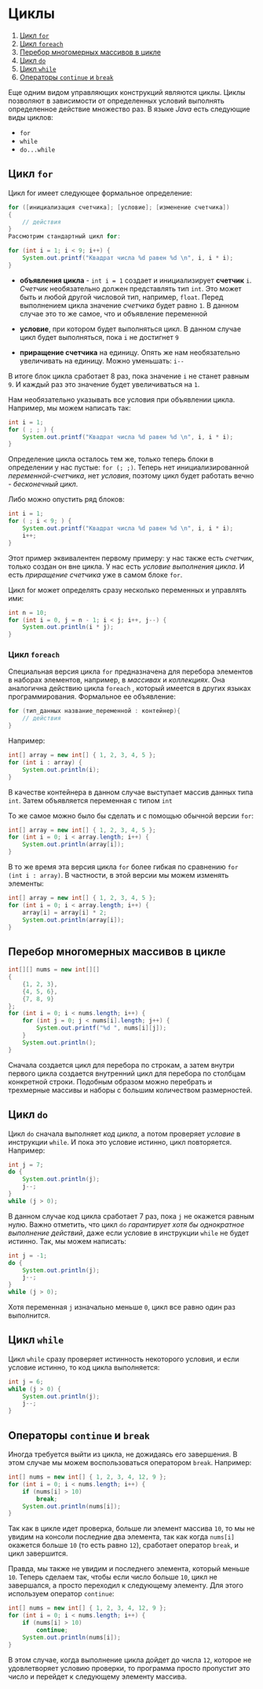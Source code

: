 # Циклы
1. [Цикл `for`](Loops#Цикл-for)
2. [Цикл `foreach`](Loops#Цикл-foreach)
3. [Перебор многомерных массивов в цикле](Loops#Перебор-многомерных-массивов-в-цикле)
4. [Цикл `do`](Loops#Цикл-do)
5. [Цикл `while`](Loops#Цикл-while)
6. [Операторы `continue` и `break`](Loops#Операторы-continue-и-break)

Еще одним видом управляющих конструкций являются циклы. Циклы позволяют в зависимости от определенных условий выполнять определенное действие множество раз. В языке *Java* есть следующие виды циклов:
- `for`
- `while`
- `do...while`


## Цикл `for`
Цикл for имеет следующее формальное определение:

```java
for ([инициализация счетчика]; [условие]; [изменение счетчика])
{
    // действия
}
Рассмотрим стандартный цикл for:
```

```java
for (int i = 1; i < 9; i++) {
    System.out.printf("Квадрат числа %d равен %d \n", i, i * i);
}
```

- **объявления цикла** - `int i = 1` создает и инициализирует **счетчик** `i`. *Счетчик* необязательно должен представлять тип `int`. Это может быть и любой другой числовой тип, например, `float`. Перед выполнением цикла значение *счетчика* будет равно `1`. В данном случае это то же самое, что и объявление переменной

- **условие**, при котором будет выполняться цикл. В данном случае цикл будет выполняться, пока `i` не достигнет `9`

- **приращение счетчика** на единицу. Опять же нам необязательно увеличивать на единицу. Можно уменьшать: `i--`

В итоге блок цикла сработает 8 раз, пока значение `i` не станет равным `9`. И каждый раз это значение будет увеличиваться на `1`.

Нам необязательно указывать все условия при объявлении цикла. Например, мы можем написать так:

```java
int i = 1;
for ( ; ; ) {
    System.out.printf("Квадрат числа %d равен %d \n", i, i * i);
}
```

Определение цикла осталось тем же, только теперь блоки в определении у нас пустые: `for (; ;)`. Теперь нет инициализированной *переменной-счетчика*, нет *условия*, поэтому цикл будет работать вечно - *бесконечный цикл*.

Либо можно опустить ряд блоков:

```java
int i = 1;
for ( ; i < 9; ) {
    System.out.printf("Квадрат числа %d равен %d \n", i, i * i);
    i++;
}
```

Этот пример эквивалентен первому примеру: у нас также есть *счетчик*, только создан он вне цикла. У нас есть *условие выполнения цикла*. И есть *приращение счетчика* уже в самом блоке `for`.

Цикл for может определять сразу несколько переменных и управлять ими:

```java
int n = 10;
for (int i = 0, j = n - 1; i < j; i++, j--) {
    System.out.println(i * j);
}
```


### Цикл `foreach`
Специальная версия цикла `for` предназначена для перебора элементов в наборах элементов, например, в *массивах* и *коллекциях*. Она аналогична действию цикла `foreach` , который имеется в других языках программирования. Формальное ее объявление:

```java
for (тип_данных название_переменной : контейнер){
    // действия
}
```

Например:

```java
int[] array = new int[] { 1, 2, 3, 4, 5 };
for (int i : array) {
    System.out.println(i);
}
```

В качестве контейнера в данном случае выступает массив данных типа `int`. Затем объявляется переменная с типом `int`

То же самое можно было бы сделать и с помощью обычной версии `for`:

```java
int[] array = new int[] { 1, 2, 3, 4, 5 };
for (int i = 0; i < array.length; i++) {
    System.out.println(array[i]);
}
```

В то же время эта версия цикла `for` более гибкая по сравнению `for (int i : array)`. В частности, в этой версии мы можем изменять элементы:

```java
int[] array = new int[] { 1, 2, 3, 4, 5 };
for (int i = 0; i < array.length; i++) {
    array[i] = array[i] * 2;
    System.out.println(array[i]);
}
```


## Перебор многомерных массивов в цикле

```java
int[][] nums = new int[][] 
{ 
    {1, 2, 3},
    {4, 5, 6},
    {7, 8, 9}
};
for (int i = 0; i < nums.length; i++) {
    for (int j = 0; j < nums[i].length; j++) {
        System.out.printf("%d ", nums[i][j]);
    }
    System.out.println();
}
```

Сначала создается цикл для перебора по строкам, а затем внутри первого цикла создается внутренний цикл для перебора по столбцам конкретной строки. Подобным образом можно перебрать и трехмерные массивы и наборы с большим количеством размерностей.


## Цикл `do`
Цикл `do` сначала выполняет *код цикла*, а потом проверяет *условие* в инструкции `while`. И пока это условие истинно, цикл повторяется. Например:

```java
int j = 7;
do {
    System.out.println(j);
    j--;
}
while (j > 0);
```

В данном случае код цикла сработает 7 раз, пока `j` не окажется равным нулю. Важно отметить, что цикл `do` *гарантирует хотя бы однократное выполнение действий*, даже если условие в инструкции `while` не будет истинно. Так, мы можем написать:

```java
int j = -1;
do {
    System.out.println(j);
    j--;
}
while (j > 0);
```

Хотя переменная `j` изначально меньше `0`, цикл все равно один раз выполнится.


## Цикл `while`
Цикл `while` сразу проверяет истинность некоторого условия, и если условие истинно, то код цикла выполняется:

```java
int j = 6;
while (j > 0) {
    System.out.println(j);
    j--;
}
```


## Операторы `continue` и `break`
Иногда требуется выйти из цикла, не дожидаясь его завершения. В этом случае мы можем воспользоваться оператором `break`. Например:

```java
int[] nums = new int[] { 1, 2, 3, 4, 12, 9 };
for (int i = 0; i < nums.length; i++) {
    if (nums[i] > 10)
        break;
    System.out.println(nums[i]);
}
```

Так как в цикле идет проверка, больше ли элемент массива `10`, то мы не увидим на консоли последние два элемента, так как когда `nums[i]` окажется больше `10` (то есть равно `12`), сработает оператор `break`, и цикл завершится.

Правда, мы также не увидим и последнего элемента, который меньше `10`. Теперь сделаем так, чтобы если число больше `10`, цикл не завершался, а просто переходил к следующему элементу. Для этого используем оператор `continue`:

```java
int[] nums = new int[] { 1, 2, 3, 4, 12, 9 };
for (int i = 0; i < nums.length; i++) {
    if (nums[i] > 10)
        continue;
    System.out.println(nums[i]);
}
```

В этом случае, когда выполнение цикла дойдет до числа `12`, которое не удовлетворяет условию проверки, то программа просто пропустит это число и перейдет к следующему элементу массива.